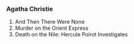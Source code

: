 ### Agatha Christie

1. And Then There Were None
2. Murder on the Orient Express
3. Death on the Nile: Hercule Poirot Investigates
